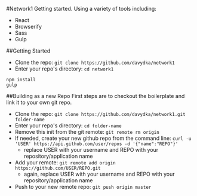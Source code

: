 #Network1
Getting started. Using a variety of tools including:

* React
* Browserify
* Sass
* Gulp

##Getting Started
* Clone the repo: `git clone https://github.com/davydka/network1`
* Enter your repo's directory: `cd network1`

```
npm install
gulp
```
##Building as a new Repo
First steps are to checkout the boilerplate and link it to your own git repo.

* Clone the repo: `git clone https://github.com/davydka/network1.git folder-name`
* Enter your repo's directory: `cd folder-name`
* Remove this init from the git remote: `git remote rm origin`
* If needed, create your new github repo from the command line: `curl -u 'USER' https://api.github.com/user/repos -d '{"name":"REPO"}'`
	* replace USER with your username and REPO with your repository/application name
* Add your remote: `git remote add origin https://github.com/USER/REPO.git`
	* again, replace USER with your username and REPO with your repository/application name
* Push to your new remote repo: `git push origin master`

